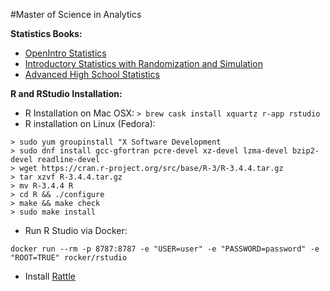 
#Master of Science in Analytics

**Statistics Books:**

* [OpenIntro Statistics](https://www.openintro.org/stat/textbook.php?stat_book=os)
* [Introductory Statistics with Randomization and Simulation](https://www.openintro.org/stat/textbook.php?stat_book=isrs)
* [Advanced High School Statistics](https://www.openintro.org/stat/textbook.php?stat_book=aps)

**R and RStudio Installation:**

* R Installation on Mac OSX: `> brew cask install xquartz r-app rstudio`
* R installation on Linux (Fedora):
```
> sudo yum groupinstall "X Software Development
> sudo dnf install gcc-gfortran pcre-devel xz-devel lzma-devel bzip2-devel readline-devel
> wget https://cran.r-project.org/src/base/R-3/R-3.4.4.tar.gz
> tar xzvf R-3.4.4.tar.gz
> mv R-3.4.4 R
> cd R && ./configure
> make && make check
> sudo make install
```
* Run R Studio via Docker:
```
docker run --rm -p 8787:8787 -e "USER=user" -e "PASSWORD=password" -e "ROOT=TRUE" rocker/rstudio
```
* Install [Rattle](https://rattle.togaware.com/)

